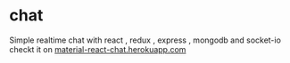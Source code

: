 # chat
Simple realtime chat with  react , redux , express , mongodb and socket-io 
checkt it on [material-react-chat.herokuapp.com](https://material-react-chat.herokuapp.com/)
